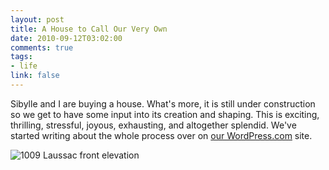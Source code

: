 ```yaml
--- 
layout: post
title: A House to Call Our Very Own
date: 2010-09-12T03:02:00
comments: true
tags:
- life
link: false
---
```

Sibylle and I are buying a house. What's more, it is still under construction so we get to have some input into its creation and shaping. This is exciting, thrilling, stressful, joyous, exhausting, and altogether splendid. We've started writing about the whole process over on <a title="Our Journey" href="http://sibylleandmark.wordpress.com" target="_blank">our WordPress.com</a> site.

![1009 Laussac front elevation](https://zanshin.net/images/1009-laussac-front-elevation.jpg)


